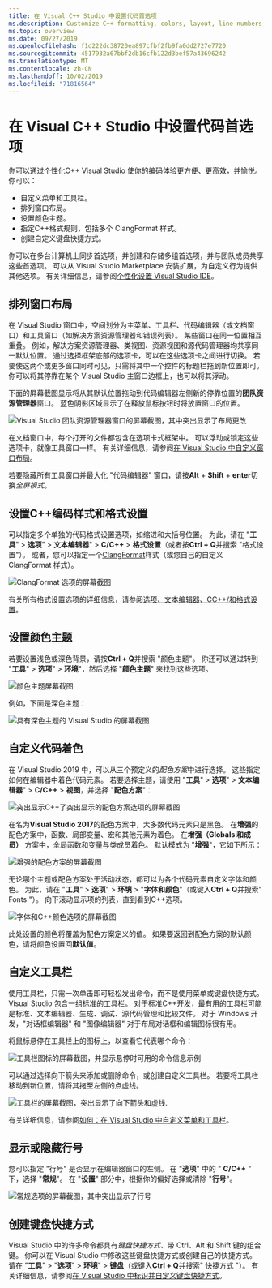 ```yaml
---
title: 在 Visual C++ Studio 中设置代码首选项
ms.description: Customize C++ formatting, colors, layout, line numbers, and menus in the Visual Studio IDE.
ms.topic: overview
ms.date: 09/27/2019
ms.openlocfilehash: f1d222dc38720ea897cfbf2fb9fa0dd2727e7720
ms.sourcegitcommit: 4517932a67bbf2db16cfb122d3bef57a43696242
ms.translationtype: MT
ms.contentlocale: zh-CN
ms.lasthandoff: 10/02/2019
ms.locfileid: "71816564"
---
```

# <a name="set-your-c-coding-preferences-in-visual-studio"></a>在 Visual C++ Studio 中设置代码首选项

你可以通过个性化C++ Visual Studio 使你的编码体验更方便、更高效，并愉悦。 你可以：

- 自定义菜单和工具栏。
- 排列窗口布局。
- 设置颜色主题。
- 指定C++格式规则，包括多个 ClangFormat 样式。
- 创建自定义键盘快捷方式。

你可以在多台计算机上同步首选项，并创建和存储多组首选项，并与团队成员共享这些首选项。 可以从 Visual Studio Marketplace 安装扩展，为自定义行为提供其他选项。 有关详细信息，请参阅[个性化设置 Visual Studio IDE](/visualstudio/ide/personalizing-the-visual-studio-ide)。

## <a name="arrange-window-layout"></a>排列窗口布局

在 Visual Studio 窗口中，空间划分为主菜单、工具栏、代码编辑器（或文档窗口）和工具窗口（如解决方案资源管理器和错误列表）。 某些窗口在同一位置相互重叠。 例如，解决方案资源管理器、类视图、资源视图和源代码管理器均共享同一默认位置。 通过选择框架底部的选项卡，可以在这些选项卡之间进行切换。 若要使这两个或更多窗口同时可见，只需将其中一个控件的标题栏拖到新位置即可。 你可以将其停靠在某个 Visual Studio 主窗口边框上，也可以将其浮动。

下面的屏幕截图显示将从其默认位置拖动到代码编辑器左侧新的停靠位置的**团队资源管理器**窗口。 蓝色阴影区域显示了在释放鼠标按钮时将放置窗口的位置。

![Visual Studio 团队资源管理器窗口的屏幕截图，其中突出显示了布局更改](media/window-layout-move-team-explorer.png)

在文档窗口中，每个打开的文件都包含在选项卡式框架中。 可以浮动或锁定这些选项卡，就像工具窗口一样。 有关详细信息，请参阅[在 Visual Studio 中自定义窗口布局](/visualstudio/ide/customizing-window-layouts-in-visual-studio)。

若要隐藏所有工具窗口并最大化 "代码编辑器" 窗口，请按**Alt** + **Shift** + **enter**切换*全屏模式*。

## <a name="set-c-coding-styles-and-formatting"></a>设置C++编码样式和格式设置

可以指定多个单独的代码格式设置选项，如缩进和大括号位置。 为此，请在 "**工具**" > **选项**" > **文本编辑器**" > **C/C++**  > **格式设置**（或者按**Ctrl + Q**并搜索 "格式设置"）。 或者，您可以指定一个[ClangFormat](https://clang.llvm.org/docs/ClangFormat.html)样式（或您自己的自定义 ClangFormat 样式）。

![ClangFormat 选项的屏幕截图](media/clang-format-ide.png)

有关所有格式设置选项的详细信息，请参阅[选项、文本编辑器、CC++/和格式设置](/visualstudio/ide/reference/options-text-editor-c-cpp-formatting)。

## <a name="set-the-color-theme"></a>设置颜色主题

若要设置浅色或深色背景，请按**Ctrl + Q**并搜索 "颜色主题"。 你还可以通过转到 "**工具**" > **选项**" > **环境**"，然后选择 "**颜色主题**" 来找到这些选项。

![颜色主题屏幕截图](media/tools-options-color-theme.png)

例如，下面是深色主题：

![具有深色主题的 Visual Studio 的屏幕截图](media/tools-options-dark-theme.png)

## <a name="customize-code-colorization"></a>自定义代码着色

在 Visual Studio 2019 中，可以从三个预定义的*配色方案*中进行选择。 这些指定如何在编辑器中着色代码元素。 若要选择主题，请使用 "**工具**" > **选项**" > **文本编辑器**" > **C/C++**  > **视图**，并选择 "**配色方案**"：

![突出显示C++了突出显示的配色方案选项的屏幕截图](media/color-schemes.png)

在名为**Visual Studio 2017**的配色方案中，大多数代码元素只是黑色。 在**增强**的配色方案中，函数、局部变量、宏和其他元素为着色。 在**增强（Globals 和成员）** 方案中，全局函数和变量与类成员着色。 默认模式为 "**增强**"，它如下所示：

![增强的配色方案的屏幕截图](media/color-scheme-enhanced.png)

无论哪个主题或配色方案处于活动状态，都可以为各个代码元素自定义字体和颜色。 为此，请在 "**工具**" > **选项**" > **环境** > "**字体和颜色**"（或键入**Ctrl + Q**并搜索" Fonts "）。 向下滚动显示项的列表，直到看到C++选项。

![字体和C++颜色选项的屏幕截图](media/tools-options-cpp-colors.png)

此处设置的颜色将覆盖为配色方案定义的值。 如果要返回到配色方案的默认颜色，请将颜色设置回**默认值**。

## <a name="customize-the-toolbars"></a>自定义工具栏

使用工具栏，只需一次单击即可轻松发出命令，而不是使用菜单或键盘快捷方式。 Visual Studio 包含一组标准的工具栏。 对于标准C++开发，最有用的工具栏可能是标准、文本编辑器、生成、调试、源代码管理和比较文件。 对于 Windows 开发，"对话框编辑器" 和 "图像编辑器" 对于布局对话框和编辑图标很有用。

将鼠标悬停在工具栏上的图标上，以查看它代表哪个命令：

![工具栏图标的屏幕截图，并显示悬停时可用的命令信息示例](media/toolbar-mouse-hover.png)

可以通过选择向下箭头来添加或删除命令，或创建自定义工具栏。 若要将工具栏移动到新位置，请将其拖至左侧的点虚线。

![工具栏的屏幕截图，突出显示了向下箭头和虚线](media/toolbar-move-edit.png).

有关详细信息，请参阅[如何：在 Visual Studio 中自定义菜单和工具栏](/visualstudio/ide/how-to-customize-menus-and-toolbars-in-visual-studio)。

## <a name="show-or-hide-line-numbers"></a>显示或隐藏行号

您可以指定 "行号" 是否显示在编辑器窗口的左侧。 在 "**选项**" 中的 " **C/C++** " 下，选择 "**常规**"。 在 "**设置**" 部分中，根据你的偏好选择或清除 "**行号**"。

![常规选项的屏幕截图，其中突出显示了行号](media/tools-options-line-numbers.png)

## <a name="create-keyboard-shortcuts"></a>创建键盘快捷方式

Visual Studio 中的许多命令都具有*键盘快捷方式*、带 Ctrl、Alt 和 Shift 键的组合键。 你可以在 Visual Studio 中修改这些键盘快捷方式或创建自己的快捷方式。 请在 "**工具**" > "**选项**" > **环境**" > **键盘**（或键入**Ctrl + Q**并搜索" 快捷方式 "）。 有关详细信息，请参阅[在 Visual Studio 中标识并自定义键盘快捷方式](/visualstudio/ide/identifying-and-customizing-keyboard-shortcuts-in-visual-studio)。
